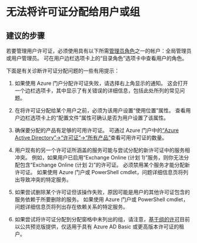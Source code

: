 <properties 
    pageTitle="I can't assign licenses to a user or group"
    description="无法将许可证分配给用户或组"
    service="microsoft.aad"
    resource="Microsoft_AAD_IAM"
    authors="piotrci"
    displayOrder="1770"
    supportTopicIds=""
    selfHelpType="resource"
    resourceTags="licensing_overview"
    productPesIds=""
    cloudEnvironments="public"
 />


# <a name="i-cant-assign-licenses-to-a-user-or-group"></a>无法将许可证分配给用户或组

## <a name="recommended-steps"></a>**建议的步骤**

若要管理用户许可证，必须使用具有以下所需[管理员角色](https://docs.microsoft.com/azure/active-directory/active-directory-assign-admin-roles)之一的帐户：全局管理员或用户管理员。 可在用户边栏选项卡上的“目录角色”选项卡中查看用户的角色。

下面是有关诊断许可证分配问题的一些有用提示：

1. 如果使用 Azure 门户分配许可证失败，请选择右上角显示的通知。 这会打开一个边栏选项卡，其中显示了有关错误的详细信息，包括此处所列的常见问题。

2. 在将许可证分配给某个用户之前，必须为该用户设置“使用位置”属性。 查看用户边栏选项卡上的“配置文件”属性可确认是否为用户设置了该属性。

3. 确保要分配的产品有足够的可用许可证。 可通过 Azure 门户中的[“Azure Active Directory”-&gt;“许可证”-&gt;“所有产品”](https://portal.azure.com/#blade/Microsoft_AAD_IAM/LicensesMenuBlade/Products)查看可用许可证的数量。

4. 用户现有的另一个许可证所涵盖的服务可能与尝试分配的新许可证中的服务相冲突。 例如，如果用户已启用“Exchange Online (计划 1)”服务，则你无法分配包含“Exchange Online (计划 2)”的许可证。 必须禁用某个服务才能分配新许可证。 如果使用 Azure 门户或 PowerShell cmdlet，问题详细信息页将列出导致冲突的特定服务。

5. 如果尝试删除某个许可证但该操作失败，原因可能是用户的其他许可证包含的服务依赖于所要删除的服务。 如果使用 Azure 门户或 PowerShell cmdlet，问题详细信息页将列出存在依赖关系的特定服务。

6. 如果尝试将许可证分配到分配窗格中未列出的组，请注意，[基于组的许可](https://docs.microsoft.com/azure/active-directory/active-directory-licensing-whatis-azure-portal)目前以公共预览版提供，仅适用于具有 Azure AD Basic 或更高版本许可证的租户。


